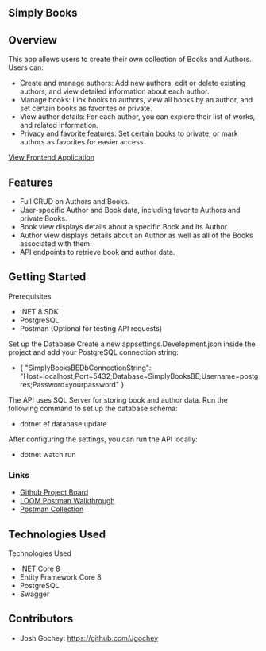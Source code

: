 ## Simply Books

## Overview
This app allows users to create their own collection of Books and Authors. Users can:
- Create and manage authors: Add new authors, edit or delete existing authors, and view detailed information about each author.
- Manage books: Link books to authors, view all books by an author, and set certain books as favorites or private.
- View author details: For each author, you can explore their list of works, and related information.
- Privacy and favorite features: Set certain books to private, or mark authors as favorites for easier access.

[View Frontend Application](https://jgochey-simply-books.netlify.app)

## Features
- Full CRUD on Authors and Books.
- User-specific Author and Book data, including favorite Authors and private Books.
- Book view displays details about a specific Book and its Author.
- Author view displays details about an Author as well as all of the Books associated with them.
- API endpoints to retrieve book and author data.

## Getting Started
Prerequisites
- .NET 8 SDK
- PostgreSQL
- Postman (Optional for testing API requests)

Set up the Database
Create a new appsettings.Development.json inside the project and add your PostgreSQL connection string:
  - { "SimplyBooksBEDbConnectionString": "Host=localhost;Port=5432;Database=SimplyBooksBE;Username=postgres;Password=yourpassword" }

The API uses SQL Server for storing book and author data. Run the following command to set up the database schema:
  - dotnet ef database update

After configuring the settings, you can run the API locally:
  - dotnet watch run

### Links

- [Github Project Board](https://github.com/users/Jgochey/projects/10/)
- [LOOM Postman Walkthrough](https://www.loom.com/share/abd47c4979f14211aa207cb89cff82a0?sid=0cec1235-14dd-4a91-85bb-fd6a37fdd5c4)
- [Postman Collection](https://documenter.getpostman.com/view/36639418/2sB2cUBhvr)

## Technologies Used
Technologies Used
- .NET Core 8
- Entity Framework Core 8
- PostgreSQL
- Swagger

## Contributors
- Josh Gochey:  https://github.com/Jgochey
